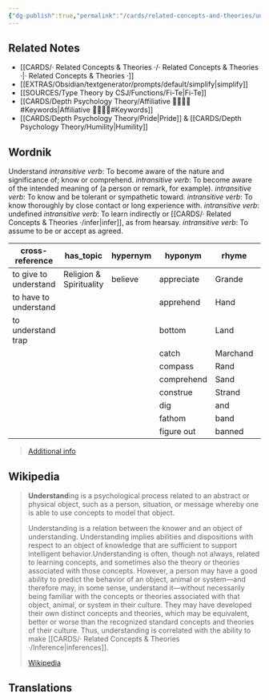 ```yaml
---
{"dg-publish":true,"permalink":"/cards/related-concepts-and-theories/understand/","noteIcon":"","created":"2023-01-02T10:54:03.902+01:00","updated":"2023-04-17T11:34:33.252+02:00"}
---
```



## Related Notes 
- [[CARDS/· Related Concepts & Theories ·/· Related Concepts & Theories ·\|· Related Concepts & Theories ·]]
- [[EXTRAS/Obsidian/textgenerator/prompts/default/simplify\|simplify]]
- [[SOURCES/Type Theory by CSJ/Functions/Fi-Te\|Fi-Te]]
- [[CARDS/Depth Psychology Theory/Affiliative 👨‍👩‍👧‍👦#Keywords\|Affiliative 👨‍👩‍👧‍👦#Keywords]]  
- [[CARDS/Depth Psychology Theory/Pride\|Pride]] & [[CARDS/Depth Psychology Theory/Humility\|Humility]]

## Wordnik

Understand
*intransitive verb*: To become aware of the nature and significance of; know or comprehend.
*intransitive verb*: To become aware of the intended meaning of (a person or remark, for example).
*intransitive verb*: To know and be tolerant or sympathetic toward.
*intransitive verb*: To know thoroughly by close contact or long experience with.
*intransitive verb*: undefined
*intransitive verb*: To learn indirectly or [[CARDS/· Related Concepts & Theories ·/infer\|infer]], as from hearsay.
*intransitive verb*: To assume to be or accept as agreed.

| cross-reference |has_topic |hypernym |hyponym |rhyme |same-context |synonym |variant |verb-form |
| --- | --- | --- | --- | --- | --- | --- | --- | --- |
| to give to understand | Religion & Spirituality | believe | appreciate | Grande | Sicily | absorb | understood | understanding |
| to have to understand |  |  | apprehend | Hand | abstract | accept |  | understands |
| to understand trap |  |  | bottom | Land | all-composite | agree |  | understood |
|  |  |  | catch | Marchand | bring | allow |  |  |
|  |  |  | compass | Rand | call | appreciate |  |  |
|  |  |  | comprehend | Sand | cut | apprehend |  |  |
|  |  |  | construe | Strand | divided | apprehend |  |  |
|  |  |  | dig | and | eat | arrange |  |  |
|  |  |  | fathom | band | enumerate | assimilate |  |  |
|  |  |  | figure out | banned | fast | assume |  |  |

> [Additional info](https://www.wordnik.com/words/understand)

## Wikipedia 
> **Understand**ing is a psychological process related to an abstract or physical object, such as a person, situation, or message whereby one is able to use concepts to model that object.
>
> Understanding is a relation between the knower and an object of understanding. Understanding implies abilities and dispositions with respect to an object of knowledge that are sufficient to support intelligent behavior.Understanding is often, though not always, related to learning concepts, and sometimes also the theory or theories associated with those concepts. However, a person may have a good ability to predict the behavior of an object, animal or system—and therefore may, in some sense, understand it—without necessarily being familiar with the concepts or theories associated with that object, animal, or system in their culture. They may have developed their own distinct concepts and theories, which may be equivalent, better or worse than the recognized standard concepts and theories of their culture. Thus, understanding is correlated with the ability to make [[CARDS/· Related Concepts & Theories ·/Inference\|inferences]].
>
> [Wikipedia](https://en.wikipedia.org/wiki/Understanding)

## Translations 
